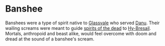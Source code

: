 # Banshee

Banshees were a type of spirit native to [Glassvale](../subconduits/glassvale.md) who served [Danu](../deities/sisters-of-war.md#danu). Their wailing screams were meant to guide [spirits of the dead](dead.md) to [Hy-Bresail](../subconduits/glassvale.md#hy-bresail). Mortals, anthropoid and beast alike, would feel overcome with doom and dread at the sound of a banshee's scream.